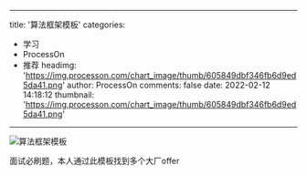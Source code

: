 
---
title: '算法框架模板'
categories: 
 - 学习
 - ProcessOn
 - 推荐
headimg: 'https://img.processon.com/chart_image/thumb/605849dbf346fb6d9ed5da41.png'
author: ProcessOn
comments: false
date: 2022-02-12 14:18:12
thumbnail: 'https://img.processon.com/chart_image/thumb/605849dbf346fb6d9ed5da41.png'
---

<div>   
<img class="thumb" alt="算法框架模板" src="https://img.processon.com/chart_image/thumb/605849dbf346fb6d9ed5da41.png" referrerpolicy="no-referrer">
<p>面试必刷题，本人通过此模板找到多个大厂offer</p>  
</div>
            